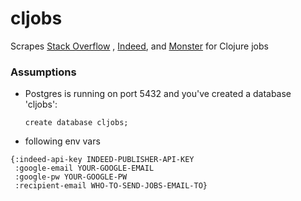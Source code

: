 # cljobs

Scrapes [Stack Overflow](http://stackoverflow.com/jobs) , [Indeed](http://www.indeed.com/jobs), and [Monster](https://www.monster.com/jobs) for Clojure jobs

### Assumptions
- Postgres is running on port 5432 and you've created a database 'cljobs':

  `create database cljobs;`
- following env vars

```
{:indeed-api-key INDEED-PUBLISHER-API-KEY
 :google-email YOUR-GOOGLE-EMAIL
 :google-pw YOUR-GOOGLE-PW
 :recipient-email WHO-TO-SEND-JOBS-EMAIL-TO}
```
